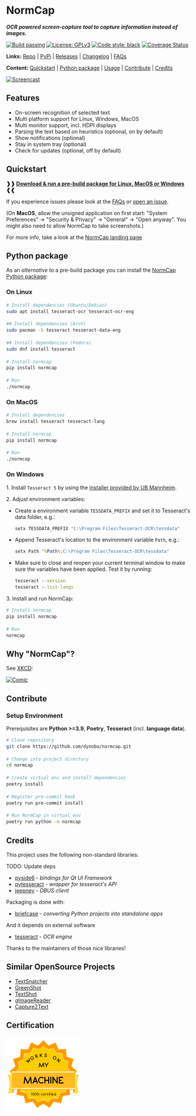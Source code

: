 <!-- markdownlint-disable MD013 MD026 MD033 -->

# NormCap

**_OCR powered screen-capture tool to capture information instead of images._**

[![Build passing](https://github.com/dynobo/normcap/workflows/Build/badge.svg)](https://github.com/dynobo/normcap/releases)
[![License: GPLv3](https://img.shields.io/badge/License-GPLv3-blue.svg)](https://www.gnu.org/licenses/gpl-3.0)
[![Code style: black](https://img.shields.io/badge/Code%20style-black-%23000000)](https://github.com/psf/black)
[![Coverage Status](https://coveralls.io/repos/github/dynobo/normcap/badge.svg)](https://coveralls.io/github/dynobo/normcap)

**Links:** [Repo](https://github.com/dynobo/normcap) |
[PyPi](https://pypi.org/project/normcap) |
[Releases](https://github.com/dynobo/normcap/releases) |
[Changelog](https://github.com/dynobo/normcap/blob/main/CHANGELOG.md) |
[FAQs](https://github.com/dynobo/normcap/blob/main/FAQ.md)

**Content:** [Quickstart](#Quickstart) | [Python package](#Python-package) |
[Usage](#Usage) | [Contribute](#Contribute) | [Credits](#Credits)

[![Screencast](https://user-images.githubusercontent.com/11071876/123133596-3107d080-d450-11eb-8451-6dcebb7876ad.gif)](https://raw.githubusercontent.com/dynobo/normcap/main/assets/normcap.gif)

## Features

- On-screen recognition of selected text
- Multi platform support for Linux, Windows, MacOS
- Multi monitor support, incl. HDPI displays
- Parsing the text based on heuristics (optional, on by default)
- Show notifications (optional)
- Stay in system tray (optional)
- Check for updates (optional, off by default)

## Quickstart

**❱❱
[Download & run a pre-build package for Linux, MacOS or Windows](https://github.com/dynobo/normcap/releases)
❰❰**

If you experience issues please look at the
[FAQs](https://github.com/dynobo/normcap/blob/main/FAQ.md) or
[open an issue](https://github.com/dynobo/normcap/issues).

(On **MacOS**, allow the unsigned application on first start: "System Preferences" →
"Security & Privacy" → "General" → "Open anyway". You might also need to allow NormCap
to take screenshots.)

For more info, take a look at the
[NormCap landing page](https://dynobo.github.io/normcap/)

## Python package

As an _alternative_ to a pre-build package you can install the
[NormCap Python package](https://pypi.org/project/normcap/):

### On Linux

```sh
# Install dependencies (Ubuntu/Debian)
sudo apt install tesseract-ocr tesseract-ocr-eng

## Install dependencies (Arch)
sudo pacman -S tesseract tesseract-data-eng

## Install dependencies (Fedora)
sudo dnf install tesseract

# Install normcap
pip install normcap

# Run
./normcap
```

### On MacOS

```sh
# Install dependencies
brew install tesseract tesseract-lang

# Install normcap
pip install normcap

# Run
./normcap
```

### On Windows

1\. Install `Tesseract 5` by using the
[installer provided by UB Mannheim](https://github.com/UB-Mannheim/tesseract/wiki).

2\. Adjust environment variables:

- Create a environment variable `TESSDATA_PREFIX` and set it to Tesseract's data folder,
  e.g.:

  ```cmd
  setx TESSDATA_PREFIX "C:\Program Files\Tesseract-OCR\tessdata"
  ```

- Append Tesseract's location to the environment variable `Path`, e.g.:

  ```cmd
  setx Path "%Path%;C:\Program Files\Tesseract-OCR\tessdata"
  ```

- Make sure to close and reopen your current terminal window to make sure the variables
  have been applied. Test it by running:

  ```cmd
  tesseract --version
  tesseract --list-langs
  ```

3\. Install and run NormCap:

```bash
# Install normcap
pip install normcap

# Run
normcap
```

## Why "NormCap"?

See [XKCD](https://xkcd.com):

[![Comic](https://imgs.xkcd.com/comics/norm_normal_file_format.png)](https://xkcd.com/2116/)

## Contribute

### Setup Environment

Prerequisites are **Python >=3.9**, **Poetry**, **Tesseract** (incl. **language data**).

```sh
# Clone repository
git clone https://github.com/dynobo/normcap.git

# Change into project directory
cd normcap

# Create virtual env and install dependencies
poetry install

# Register pre-commit hook
poetry run pre-commit install

# Run NormCap in virtual env
poetry run python -m normcap
```

## Credits

This project uses the following non-standard libraries:

TODO: Update deps

- [pyside6](https://pypi.org/project/PySide6/) _- bindings for Qt UI Framework_
- [pytesseract](https://pypi.org/project/pytesseract/) _- wrapper for tesseract's API_
- [jeepney](https://pypi.org/project/jeepney/) _- DBUS client_

Packaging is done with:

- [briefcase](https://pypi.org/project/briefcase/) _- converting Python projects into_
  _standalone apps_

And it depends on external software

- [tesseract](https://github.com/tesseract-ocr/tesseract) - _OCR engine_

Thanks to the maintainers of those nice libraries!

## Similar OpenSource Projects

- [TextSnatcher](https://github.com/RajSolai/TextSnatcher)
- [GreenShot](https://getgreenshot.org/)
- [TextShot](https://github.com/ianzhao05/textshot)
- [gImageReader](https://github.com/manisandro/gImageReader)
- [Capture2Text](https://sourceforge.net/projects/capture2text)

## Certification

![WOMM](https://raw.githubusercontent.com/dynobo/lmdiag/master/badge.png)
